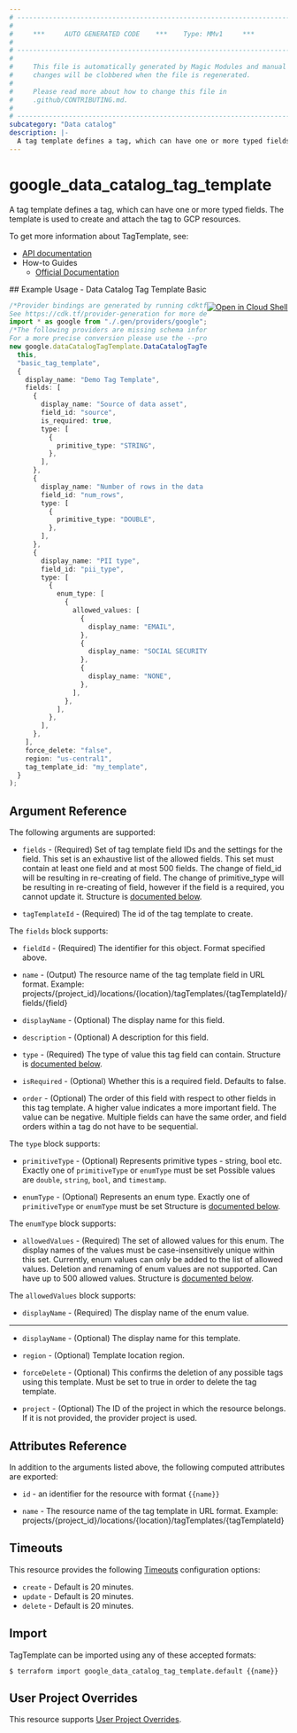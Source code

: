```yaml
---
# ----------------------------------------------------------------------------
#
#     ***     AUTO GENERATED CODE    ***    Type: MMv1     ***
#
# ----------------------------------------------------------------------------
#
#     This file is automatically generated by Magic Modules and manual
#     changes will be clobbered when the file is regenerated.
#
#     Please read more about how to change this file in
#     .github/CONTRIBUTING.md.
#
# ----------------------------------------------------------------------------
subcategory: "Data catalog"
description: |-
  A tag template defines a tag, which can have one or more typed fields.
---
```


# google\_data\_catalog\_tag\_template

A tag template defines a tag, which can have one or more typed fields.
The template is used to create and attach the tag to GCP resources.

To get more information about TagTemplate, see:

* [API documentation](https://cloud.google.com/data-catalog/docs/reference/rest/v1/projects.locations.tagTemplates)
* How-to Guides
  * [Official Documentation](https://cloud.google.com/data-catalog/docs)

<div class = "oics-button" style="float: right; margin: 0 0 -15px">
  <a href="https://console.cloud.google.com/cloudshell/open?cloudshell_git_repo=https%3A%2F%2Fgithub.com%2Fterraform-google-modules%2Fdocs-examples.git&cloudshell_working_dir=data_catalog_tag_template_basic&cloudshell_image=gcr.io%2Fgraphite-cloud-shell-images%2Fterraform%3Alatest&open_in_editor=main.tf&cloudshell_print=.%2Fmotd&cloudshell_tutorial=.%2Ftutorial.md" target="_blank">
    <img alt="Open in Cloud Shell" src="//gstatic.com/cloudssh/images/open-btn.svg" style="max-height: 44px; margin: 32px auto; max-width: 100%;">
  </a>
</div>
## Example Usage - Data Catalog Tag Template Basic

```typescript
/*Provider bindings are generated by running cdktf get.
See https://cdk.tf/provider-generation for more details.*/
import * as google from "./.gen/providers/google";
/*The following providers are missing schema information and might need manual adjustments to synthesize correctly: google.
For a more precise conversion please use the --provider flag in convert.*/
new google.dataCatalogTagTemplate.DataCatalogTagTemplate(
  this,
  "basic_tag_template",
  {
    display_name: "Demo Tag Template",
    fields: [
      {
        display_name: "Source of data asset",
        field_id: "source",
        is_required: true,
        type: [
          {
            primitive_type: "STRING",
          },
        ],
      },
      {
        display_name: "Number of rows in the data asset",
        field_id: "num_rows",
        type: [
          {
            primitive_type: "DOUBLE",
          },
        ],
      },
      {
        display_name: "PII type",
        field_id: "pii_type",
        type: [
          {
            enum_type: [
              {
                allowed_values: [
                  {
                    display_name: "EMAIL",
                  },
                  {
                    display_name: "SOCIAL SECURITY NUMBER",
                  },
                  {
                    display_name: "NONE",
                  },
                ],
              },
            ],
          },
        ],
      },
    ],
    force_delete: "false",
    region: "us-central1",
    tag_template_id: "my_template",
  }
);

```

## Argument Reference

The following arguments are supported:

*   `fields` -
    (Required)
    Set of tag template field IDs and the settings for the field. This set is an exhaustive list of the allowed fields. This set must contain at least one field and at most 500 fields. The change of field\_id will be resulting in re-creating of field. The change of primitive\_type will be resulting in re-creating of field, however if the field is a required, you cannot update it.
    Structure is [documented below](#nested_fields).

*   `tagTemplateId` -
    (Required)
    The id of the tag template to create.

<a name="nested_fields"></a>The `fields` block supports:

*   `fieldId` - (Required) The identifier for this object. Format specified above.

*   `name` -
    (Output)
    The resource name of the tag template field in URL format. Example: projects/{project\_id}/locations/{location}/tagTemplates/{tagTemplateId}/fields/{field}

*   `displayName` -
    (Optional)
    The display name for this field.

*   `description` -
    (Optional)
    A description for this field.

*   `type` -
    (Required)
    The type of value this tag field can contain.
    Structure is [documented below](#nested_type).

*   `isRequired` -
    (Optional)
    Whether this is a required field. Defaults to false.

*   `order` -
    (Optional)
    The order of this field with respect to other fields in this tag template.
    A higher value indicates a more important field. The value can be negative.
    Multiple fields can have the same order, and field orders within a tag do not have to be sequential.

<a name="nested_type"></a>The `type` block supports:

*   `primitiveType` -
    (Optional)
    Represents primitive types - string, bool etc.
    Exactly one of `primitiveType` or `enumType` must be set
    Possible values are `double`, `string`, `bool`, and `timestamp`.

*   `enumType` -
    (Optional)
    Represents an enum type.
    Exactly one of `primitiveType` or `enumType` must be set
    Structure is [documented below](#nested_enum_type).

<a name="nested_enum_type"></a>The `enumType` block supports:

* `allowedValues` -
  (Required)
  The set of allowed values for this enum. The display names of the
  values must be case-insensitively unique within this set. Currently,
  enum values can only be added to the list of allowed values. Deletion
  and renaming of enum values are not supported.
  Can have up to 500 allowed values.
  Structure is [documented below](#nested_allowed_values).

<a name="nested_allowed_values"></a>The `allowedValues` block supports:

* `displayName` -
  (Required)
  The display name of the enum value.

***

*   `displayName` -
    (Optional)
    The display name for this template.

*   `region` -
    (Optional)
    Template location region.

*   `forceDelete` -
    (Optional)
    This confirms the deletion of any possible tags using this template. Must be set to true in order to delete the tag template.

*   `project` - (Optional) The ID of the project in which the resource belongs.
    If it is not provided, the provider project is used.

## Attributes Reference

In addition to the arguments listed above, the following computed attributes are exported:

*   `id` - an identifier for the resource with format `{{name}}`

*   `name` -
    The resource name of the tag template in URL format. Example: projects/{project\_id}/locations/{location}/tagTemplates/{tagTemplateId}

## Timeouts

This resource provides the following
[Timeouts](https://developer.hashicorp.com/terraform/plugin/sdkv2/resources/retries-and-customizable-timeouts) configuration options:

* `create` - Default is 20 minutes.
* `update` - Default is 20 minutes.
* `delete` - Default is 20 minutes.

## Import

TagTemplate can be imported using any of these accepted formats:

```console
$ terraform import google_data_catalog_tag_template.default {{name}}
```

## User Project Overrides

This resource supports [User Project Overrides](https://registry.terraform.io/providers/hashicorp/google/latest/docs/guides/provider_reference#user_project_override).

